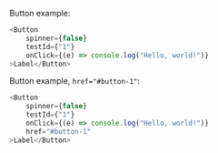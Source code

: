 Button example:
```js
<Button 
    spinner={false}
    testId={"1"}
    onClick={(e) => console.log("Hello, world!")}
>Label</Button>
```

Button example, `href="#button-1"`:
```js
<Button 
    spinner={false}
    testId={"1"}
    onClick={(e) => console.log("Hello, world!")}
    href="#button-1"
>Label</Button>
```
